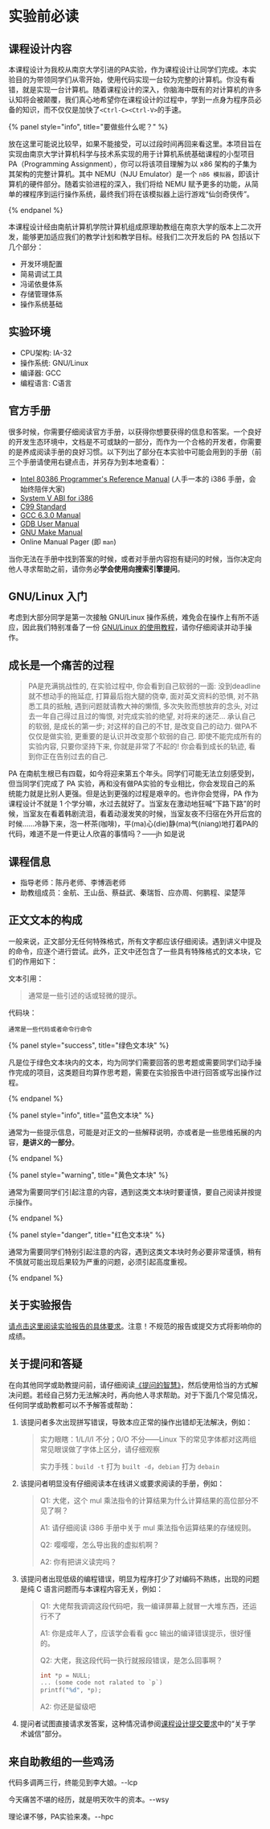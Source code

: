 # 实验前必读

## 课程设计内容

本课程设计为我校从南京大学引进的PA实验，作为课程设计让同学们完成。本实验目的为带领同学们从零开始，使用代码实现一台较为完整的计算机。你没有看错，就是实现一台计算机。随着课程设计的深入，你脑海中既有的对计算机的许多认知将会被颠覆，我们真心地希望你在课程设计的过程中，学到一点身为程序员必备的知识，而不仅仅是加快了`<Ctrl-C><Ctrl-V>`的手速。

{% panel style="info", title="要做些什么呢？" %}

放在这里可能说比较早，如果不能接受，可以过段时间再回来看这里。本项目旨在实现由南京大学计算机科学与技术系实现的用于计算机系统基础课程的小型项目 PA（Programming Assignment），你可以将该项目理解为以 x86 架构的子集为其架构的完整计算机。其中 NEMU（NJU Emulator）是一个 `n86 模拟器`，即该计算机的硬件部分。随着实验进程的深入，我们将给 NEMU 赋予更多的功能，从简单的裸程序到运行操作系统，最终我们将在该模拟器上运行游戏“仙剑奇侠传”。

{% endpanel %}

本课程设计经由南航计算机学院计算机组成原理助教组在南京大学的版本上二次开发，能够更加适应我们的教学计划和教学目标。经我们二次开发后的 PA 包括以下几个部分：

* 开发环境配置
* 简易调试工具
* 冯诺依曼体系
* 存储管理体系
* 操作系统基础

## 实验环境

* CPU架构: IA-32
* 操作系统: GNU/Linux
* 编译器: GCC
* 编程语言: C语言

## 官方手册

很多时候，你需要仔细阅读官方手册，以获得你想要获得的信息和答案。一个良好的开发生态环境中，文档是不可或缺的一部分，而作为一个合格的开发者，你需要的是养成阅读手册的良好习惯。以下列出了部分在本实验中可能会用到的手册（前三个手册请使用右键点击，并另存为到本地查看）：

* [Intel 80386 Programmer's Reference Manual](docs/386intel.pdf) (人手一本的 i386 手册，会始终陪伴大家)
* [System V ABI for i386](docs/abi386-4.pdf)
* [C99 Standard](docs/C99.pdf)
* [GCC 6.3.0 Manual](https://gcc.gnu.org/onlinedocs/gcc-6.3.0/gcc/)
* [GDB User Manual](https://sourceware.org/gdb/current/onlinedocs/gdb/)
* [GNU Make Manual](https://www.gnu.org/software/make/manual/make.html)
* Online Manual Pager (即 `man`)

当你无法在手册中找到答案的时候，或者对手册内容抱有疑问的时候，当你决定向他人寻求帮助之前，请你务必**学会使用向搜索引擎提问**。

## GNU/Linux 入门

考虑到大部分同学是第一次接触 GNU/Linux 操作系统，难免会在操作上有所不适应，因此我们特别准备了一份 [GNU/Linux 的使用教程](others\linux-manual.md )，请你仔细阅读并动手操作。

## 成长是一个痛苦的过程

> PA是充满挑战性的, 在实验过程中, 你会看到自己软弱的一面: 没到deadline就不想动手的拖延症, 打算最后抱大腿的侥幸, 面对英文资料的恐惧, 对不熟悉工具的抵触, 遇到问题就请教大神的懒惰, 多次失败而想放弃的念头, 对过去一年自己得过且过的悔恨, 对完成实验的绝望, 对将来的迷茫... 承认自己的软弱, 是成长的第一步; 对这样的自己的不甘, 是改变自己的动力. 做PA不仅仅是做实验, 更重要的是认识并改变那个软弱的自己. 即使不能完成所有的实验内容, 只要你坚持下来, 你就是非常了不起的! 你会看到成长的轨迹, 看到你正在告别过去的自己.

PA 在南航生根已有四载，如今将迎来第五个年头。同学们可能无法立刻感受到，但当同学们完成了 PA 实验，再和没有做PA实验的专业相比，你会发现自己的系统能力就是比别人更强。但是达到更强的过程是艰辛的。也许你会觉得，PA 作为课程设计不就是 1 个学分嘛，水过去就好了。当室友在激动地狂喊“下路下路”的时候，当室友在看着韩剧流泪，看着动漫发笑的时候，当室友夜不归宿在外开后宫的时候……冷静下来，泡一杯茶(咖啡)，平(ma)心(die)静(ma)气(niang)地打着PA的代码，难道不是一件更让人欣喜的事情吗？——jh 如是说

## 课程信息

* 指导老师：陈丹老师、李博涵老师
* 助教组成员：金航、王山岳、蔡益武、秦瑞哲、应亦周、何鹏程、梁楚萍

## 正文文本的构成

一般来说，正文部分无任何特殊格式，所有文字都应该仔细阅读。遇到讲义中提及的命令，应逐个进行尝试。此外，正文中还包含了一些具有特殊格式的文本块，它们的作用如下：

文本引用：

> 通常是一些引述的话或轻微的提示。

代码块：

```
通常是一些代码或者命令行命令
```

{% panel style="success", title="绿色文本块" %}

凡是位于绿色文本块内的文本，均为同学们需要回答的思考题或需要同学们动手操作完成的项目，这类题目均算作思考题，需要在实验报告中进行回答或写出操作过程。

{% endpanel %}

{% panel style="info", title="蓝色文本块" %}

通常为一些提示信息，可能是对正文的一些解释说明，亦或者是一些思维拓展的内容，**是讲义的一部分**。

{% endpanel %}

{% panel style="warning", title="黄色文本块" %}

通常为需要同学们引起注意的内容，遇到这类文本块时要谨慎，要自己阅读并按提示操作。

{% endpanel %}

{% panel style="danger", title="红色文本块" %}

通常为需要同学们特别引起注意的内容，遇到这类文本块时务必要非常谨慎，稍有不慎就可能出现后果较为严重的问题，必须引起高度重视。

{% endpanel %}

## 关于实验报告

[请点击这里阅读实验报告的具体要求](others/submit-requirement.md)。注意！不规范的报告或提交方式将影响你的成绩。

## 关于提问和答疑

在向其他同学或助教提问前，请仔细阅读[《提问的智慧》](http://www.dianbo.org/9238/stone/tiwendezhihui.htm)，然后使用恰当的方式解决问题。若经自己努力无法解决时，再向他人寻求帮助。对于下面几个常见情况，任何同学或助教都可以不予解答或帮助：

1. 该提问者多次出现拼写错误，导致本应正常的操作出错却无法解决，例如：

   > 实力眼瞎：1/L/l/I 不分；0/O 不分——Linux 下的常见字体都对这两组常见眼误做了字体上区分，请仔细观察
   >
   > 实力手残：`build -t` 打为 `built -d`，`debian` 打为 `debain`

2. 该提问者明显没有仔细阅读本在线讲义或要求阅读的手册，例如：

   > Q1: 大佬，这个 mul 乘法指令的计算结果为什么计算结果的高位部分不见了啊？
   >
   > A1: 请仔细阅读 i386 手册中关于 mul 乘法指令运算结果的存储规则。
   >
   > Q2: 嘤嘤嘤，怎么导出我的虚拟机啊？
   >
   > A2: 你有把讲义读完吗？

3. 该提问者出现低级的编程错误，明显为程序打少了对编码不熟练，出现的问题是纯 C 语言问题而与本课程内容无关，例如：

   > Q1: 大佬帮我调调这段代码吧，我一编译屏幕上就冒一大堆东西，还运行不了
   >
   > A1: 你是成年人了，应该学会看看 gcc 输出的编译错误提示，很好懂的。
   >
   > Q2: 大佬，我这段代码一执行就报段错误，是怎么回事啊？
   >
   > ```c
   > int *p = NULL;
   > ... (some code not ralated to `p`)
   > printf("%d", *p);
   > ```
   >
   > A2: 你还是留级吧

4. 提问者试图直接请求发答案，这种情况请参阅[课程设计提交要求](others/submit-requirement.md)中的“关于学术诚信”部分。

## 来自助教组的一些鸡汤

代码多调两三行，终能见到李大娘。--lcp

今天痛苦不堪的经历，就是明天吹牛的资本。--wsy

理论课不够，PA实验来凑。--hpc